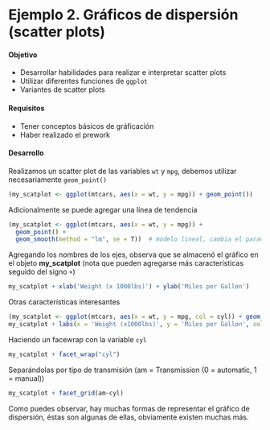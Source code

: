 # Ejemplo 2. Gráficos de dispersión (scatter plots)  

#### Objetivo
- Desarrollar habilidades para realizar e interpretar scatter plots
- Utilizar diferentes funciones de `ggplot` 
- Variantes de scatter plots

#### Requisitos
- Tener conceptos básicos de gráficación 
- Haber realizado el prework

#### Desarrollo

Realizamos un scatter plot de las variables `wt` y `mpg`, debemos utilizar necesariamente `geom_point()`
```R
(my_scatplot <- ggplot(mtcars, aes(x = wt, y = mpg)) + geom_point())
```

Adicionalmente se puede agregar una línea de tendencia 
```R
(my_scatplot <- ggplot(mtcars, aes(x = wt, y = mpg)) + 
  geom_point() + 
  geom_smooth(method = "lm", se = T))  # modelo lineal, cambia el parametro `se`, este hace referencia al intervalo de confianza
```
Agregando los nombres de los ejes, observa que se almacenó el gráfico en el objeto **my_scatplot** (nota que pueden agregarse más características seguido del signo `+`)

```R
my_scatplot + xlab('Weight (x 1000lbs)') + ylab('Miles per Gallon')
```

Otras características interesantes

```R
(my_scatplot <- ggplot(mtcars, aes(x = wt, y = mpg, col = cyl)) + geom_point())
my_scatplot + labs(x = 'Weight (x1000lbs)', y = 'Miles per Gallon', colour = 'Number of\n Cylinders')
```

Haciendo un facewrap con la variable `cyl`
```R
my_scatplot + facet_wrap("cyl")
```
Separándolas por tipo de transmisión (am =	Transmission (0 = automatic, 1 = manual))
```R
my_scatplot + facet_grid(am~cyl)
```

Como puedes observar, hay muchas formas de representar el gráfico de dispersión, éstas son algunas de ellas, obviamente existen muchas más. 
